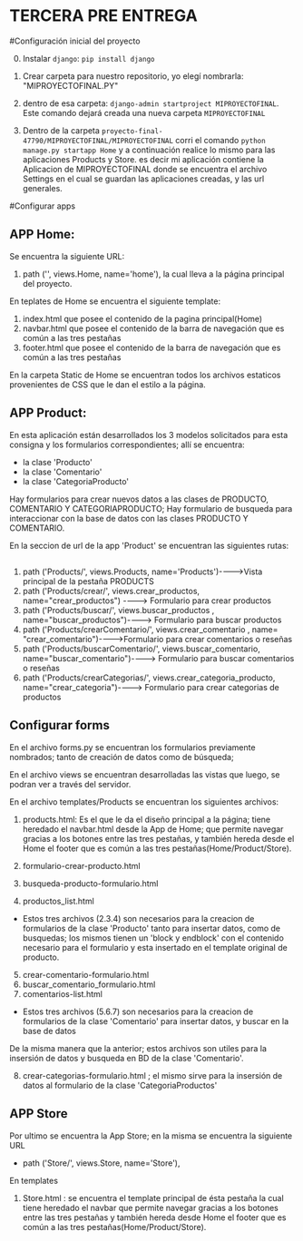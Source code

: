 # TERCERA PRE ENTREGA

#Configuración inicial del proyecto

0. Instalar `django`:  `pip install django`
1. Crear carpeta para nuestro repositorio, yo elegí nombrarla: "MIPROYECTOFINAL.PY"
2. dentro de esa carpeta: `django-admin startproject MIPROYECTOFINAL`. Este comando dejará creada una nueva carpeta `MIPROYECTOFINAL`

3. Dentro de la carpeta `proyecto-final-47790/MIPROYECTOFINAL/MIPROYECTOFINAL` corri el comando `python manage.py startapp Home` y a continuación realice lo mismo para las aplicaciones Products y Store.
es decir mi aplicación contiene la Aplicacion de MIPROYECTOFINAL donde se encuentra el archivo Settings en el cual se guardan las aplicaciones creadas, y las url generales.

#Configurar apps

## APP Home:
Se encuentra la siguiente URL:
1. path ('', views.Home, name='home'), la cual lleva a la página principal del proyecto.

En teplates de Home se encuentra el siguiente template:
1. index.html que posee el contenido de la pagina principal(Home)
2. navbar.html que posee el contenido de la barra de navegación que es común a las tres pestañas
3. footer.html que posee el contenido de la barra de navegación que es común a las tres pestañas

En la carpeta Static de Home se encuentran todos los archivos estaticos provenientes de CSS que le dan el estilo a la página.

## APP Product:
En esta aplicación están desarrollados los 3 modelos solicitados para esta consigna y los formularios correspondientes; allí se encuentra: 
- la clase 'Producto'
- la clase 'Comentario'
- la clase 'CategoriaProducto'

Hay formularios para crear nuevos datos a las clases de PRODUCTO, COMENTARIO Y CATEGORIAPRODUCTO; 
Hay formulario de busqueda para interaccionar con la base de datos con las clases PRODUCTO Y COMENTARIO. 

En la seccion de url de la app 'Product' se encuentran las siguientes rutas:
 
##
1. path ('Products/', views.Products, name='Products')---->Vista principal de la pestaña PRODUCTS
2. path ('Products/crear/', views.crear_productos, name="crear_productos") ----> Formulario para crear productos
3. path ('Products/buscar/', views.buscar_productos , name="buscar_productos")----> Formulario para buscar productos
4. path ('Products/crearComentario/', views.crear_comentario , name= "crear_comentario")---->Formulario para crear comentarios o reseñas
5. path ('Products/buscarComentario/', views.buscar_comentario, name="buscar_comentario")----> Formulario para buscar comentarios o reseñas
6. path ('Products/crearCategorias/', views.crear_categoria_producto, name="crear_categoria")----> Formulario para crear categorias de productos

## Configurar forms
En el archivo forms.py se encuentran los formularios previamente nombrados; tanto de creación de datos como de búsqueda;

En el archivo views se encuentran desarrolladas las vistas que luego, se podran ver a través del servidor.

En el archivo templates/Products se encuentran los siguientes archivos:
1. products.html: Es el que le da el diseño principal a la página; tiene heredado el navbar.html desde la App de Home; que permite navegar gracias a los botones entre las tres pestañas, y también hereda desde el Home el footer que es común a las tres pestañas(Home/Product/Store).

2. formulario-crear-producto.html
3. busqueda-producto-formulario.html
4. productos_list.html 
- Estos tres archivos (2.3.4) son necesarios para la creacion de formularios de la clase 'Producto' tanto para insertar datos, como de busquedas; los mismos tienen un 'block y endblock' con el contenido necesario para el formulario y esta insertado en el template original de producto.

5. crear-comentario-formulario.html
6. buscar_comentario_formulario.html
7. comentarios-list.html
- Estos tres archivos (5.6.7) son necesarios para la creacion de formularios de la clase 'Comentario' para insertar datos, y buscar en la base de datos
 
De la misma manera que la anterior; estos archivos son utiles para la insersión de datos y busqueda en BD de la clase 'Comentario'.

8. crear-categorias-formulario.html ; el mismo sirve para la insersión de datos al formulario de la clase 'CategoriaProductos'

## APP Store
Por ultimo se encuentra la App Store; en la misma se encuentra la siguiente URL
- path ('Store/', views.Store, name='Store'),

En templates
1. Store.html : se encuentra el template principal de ésta pestaña la cual tiene heredado el navbar que permite navegar gracias a los botones entre las tres pestañas y también hereda desde Home el footer que es común a las tres pestañas(Home/Product/Store).
